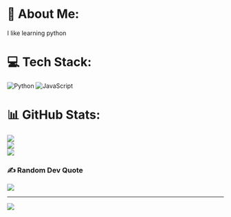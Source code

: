 # 💫 About Me:
I like learning python


# 💻 Tech Stack:
![Python](https://img.shields.io/badge/python-3670A0?style=for-the-badge&logo=python&logoColor=ffdd54) ![JavaScript](https://img.shields.io/badge/javascript-%23323330.svg?style=for-the-badge&logo=javascript&logoColor=%23F7DF1E)
# 📊 GitHub Stats:
![](https://github-readme-stats.vercel.app/api?username=huseynshteyn&theme=dark&hide_border=false&include_all_commits=false&count_private=false)<br/>
![](https://nirzak-streak-stats.vercel.app/?user=huseynshteyn&theme=dark&hide_border=false)<br/>
![](https://github-readme-stats.vercel.app/api/top-langs/?username=huseynshteyn&theme=dark&hide_border=false&include_all_commits=false&count_private=false&layout=compact)

### ✍️ Random Dev Quote
![](https://quotes-github-readme.vercel.app/api?type=horizontal&theme=radical)

---
[![](https://visitcount.itsvg.in/api?id=huseynshteyn&icon=3&color=3)](https://visitcount.itsvg.in)

<!-- Proudly created with GPRM ( https://gprm.itsvg.in ) -->
